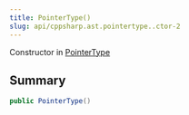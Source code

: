 ```yaml
---
title: PointerType()
slug: api/cppsharp.ast.pointertype..ctor-2
---
```

Constructor in [PointerType](/api/cppsharp/ast/pointertype)

## Summary



```csharp
public PointerType()
```

